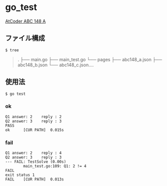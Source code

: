 # go_test

[AtCoder ABC 148 A](https://atcoder.jp/contests/abc148/tasks/abc148_a)

## ファイル構成
```
$ tree
```
>.
├── main.go
├── main_test.go
└── pages
    ├── abc148_a.json
    ├── abc148_b.json
    └── abc148_c.json....

## 使用法
```
$ go test
```
### ok
```
Q1 answer: 2    reply : 2
Q2 answer: 3    reply : 3
PASS
ok      [CUR PATH]  0.015s
```

### fail
```
Q1 answer: 2    reply : 4
Q2 answer: 3    reply : 3
--- FAIL: TestSolve (0.00s)
        main_test.go:109: Q1: 2 != 4
FAIL
exit status 1
FAIL    [CUR PATH]  0.013s
```